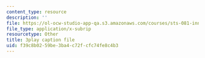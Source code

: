 ```yaml
---
content_type: resource
description: ''
file: https://ol-ocw-studio-app-qa.s3.amazonaws.com/courses/sts-081-innovation-systems-for-science-technology-energy-manufacturing-and-health-spring-2017/f39c8b0259be3ba4c72fcfc74fe8c4b3_lwSNTxl4b4Y.srt
file_type: application/x-subrip
resourcetype: Other
title: 3play caption file
uid: f39c8b02-59be-3ba4-c72f-cfc74fe8c4b3
---
```

